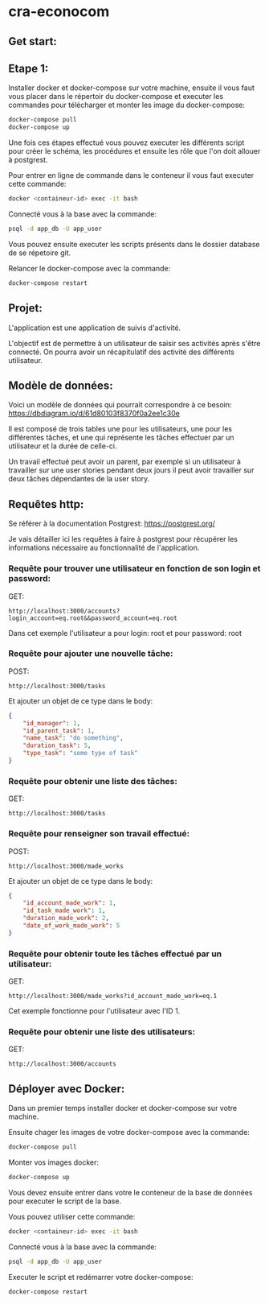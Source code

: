 # cra-econocom

## Get start:

## Etape 1:

Installer docker et docker-compose sur votre machine, ensuite il vous faut vous placer dans le répertoir du docker-compose et executer les commandes pour télécharger et monter les image du docker-compose:

```bash
docker-compose pull
docker-compose up
```

Une fois ces étapes effectué vous pouvez executer les différents script pour créer le schéma, les procédures et ensuite les rôle que l'on doit allouer à postgrest.

Pour entrer en ligne de commande dans le conteneur il vous faut executer cette commande:
```bash
docker <containeur-id> exec -it bash
```

Connecté vous à la base avec la commande:
```bash
psql -d app_db -U app_user
```

Vous pouvez ensuite executer les scripts présents dans le dossier database de se répetoire git.

Relancer le docker-compose avec la commande:
```bash
docker-compose restart
```

## Projet:

L'application est une application de suivis d'activité.

L'objectif est de permettre à un utilisateur de saisir ses activités après s'être connecté.
On pourra avoir un récapitulatif des activité des différents utilisateur.

## Modèle de données:

Voici un modèle de données qui pourrait correspondre à ce besoin:
https://dbdiagram.io/d/61d80103f8370f0a2ee1c30e

Il est composé de trois tables une pour les utilisateurs, une pour les différentes tâches, 
et une qui représente les tâches effectuer par un utilisateur et la durée de celle-ci.

Un travail effectué peut avoir un parent, par exemple si un utilisateur à travailler sur une user stories pendant deux jours il peut avoir travailler sur deux tâches dépendantes de la user story.

## Requêtes http:

Se référer à la documentation Postgrest: https://postgrest.org/

Je vais détailler ici les requêtes à faire à postgrest pour récupérer les informations nécessaire au fonctionnalité de l'application.

### Requête pour trouver une utilisateur en fonction de son login et password:

GET:
```HTTP
http://localhost:3000/accounts?login_account=eq.root&&password_account=eq.root
```
Dans cet exemple l'utilisateur a pour login: root et pour password: root


### Requête pour ajouter une nouvelle tâche:

POST:
```HTTP
http://localhost:3000/tasks
```

Et ajouter un objet de ce type dans le body:
```json
{
    "id_manager": 1,
    "id_parent_task": 1,
    "name_task": "do something",
    "duration_task": 5,
    "type_task": "some type of task"
}
```

### Requête pour obtenir une liste des tâches:

GET:
```HTTP
http://localhost:3000/tasks
```

### Requête pour renseigner son travail effectué:

POST:
```HTTP
http://localhost:3000/made_works
```

Et ajouter un objet de ce type dans le body:
```JSON
{
    "id_account_made_work": 1,
    "id_task_made_work": 1,
    "duration_made_work": 2,
    "date_of_work_made_work": 5
}
```


### Requête pour obtenir toute les tâches effectué par un utilisateur:

GET:
```HTTP
http://localhost:3000/made_works?id_account_made_work=eq.1
```
Cet exemple fonctionne pour l'utilisateur avec l'ID 1.

### Requête pour obtenir une liste des utilisateurs:

GET:
```HTTP
http://localhost:3000/accounts
```

## Déployer avec Docker:

Dans un premier temps installer docker et docker-compose sur votre machine.

Ensuite chager les images de votre docker-compose avec la commande:
```bash
docker-compose pull
```

Monter vos images docker: 
```bash
docker-compose up
```

Vous devez ensuite entrer dans votre le conteneur de la base de données pour executer le script de la base.

Vous pouvez utiliser cette commande:
```bash
docker <containeur-id> exec -it bash
```

Connecté vous à la base avec la commande:
```bash
psql -d app_db -U app_user
```

Executer le script et redémarrer votre docker-compose:

```bash
docker-compose restart
```
